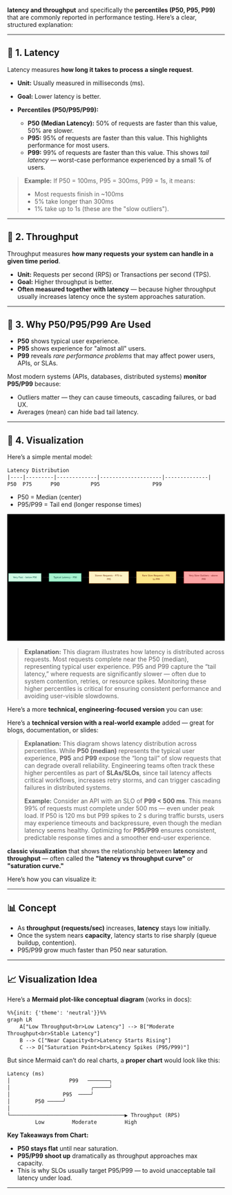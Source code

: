 **latency and throughput** and specifically the **percentiles (P50, P95, P99)** that are commonly reported in performance testing. Here’s a clear, structured explanation:

---

## 🔹 1. Latency

Latency measures **how long it takes to process a single request**.

* **Unit:** Usually measured in milliseconds (ms).
* **Goal:** Lower latency is better.
* **Percentiles (P50/P95/P99):**

  * **P50 (Median Latency):** 50% of requests are faster than this value, 50% are slower.
  * **P95:** 95% of requests are faster than this value. This highlights performance for most users.
  * **P99:** 99% of requests are faster than this value. This shows *tail latency* — worst-case performance experienced by a small % of users.

> **Example:**
> If P50 = 100ms, P95 = 300ms, P99 = 1s, it means:
>
> * Most requests finish in \~100ms
> * 5% take longer than 300ms
> * 1% take up to 1s (these are the "slow outliers").

---

## 🔹 2. Throughput

Throughput measures **how many requests your system can handle in a given time period**.

* **Unit:** Requests per second (RPS) or Transactions per second (TPS).
* **Goal:** Higher throughput is better.
* **Often measured together with latency** — because higher throughput usually increases latency once the system approaches saturation.

---

## 🔹 3. Why P50/P95/P99 Are Used

* **P50** shows typical user experience.
* **P95** shows experience for "almost all" users.
* **P99** reveals *rare performance problems* that may affect power users, APIs, or SLAs.

Most modern systems (APIs, databases, distributed systems) **monitor P95/P99** because:

* Outliers matter — they can cause timeouts, cascading failures, or bad UX.
* Averages (mean) can hide bad tail latency.

---

## 🔹 4. Visualization

Here’s a simple mental model:

```
Latency Distribution
|----|---------|-------------|--------------------|--------------|
P50  P75      P90          P95                 P99
```

* P50 = Median (center)
* P95/P99 = Tail end (longer response times)

<div align="center">
  <img src="https://github.com/SomnathRangrej/security/blob/main/images/mermaid-diagram-latency-and-throuput.png" />
</div>


> **Explanation:**
> This diagram illustrates how latency is distributed across requests. Most requests complete near the P50 (median), representing typical user experience. P95 and P99 capture the “tail latency,” where requests are significantly slower — often due to system contention, retries, or resource spikes. Monitoring these higher percentiles is critical for ensuring consistent performance and avoiding user-visible slowdowns.

Here’s a more **technical, engineering-focused version** you can use:

Here’s a **technical version with a real-world example** added — great for blogs, documentation, or slides:

> **Explanation:**
> This diagram shows latency distribution across percentiles. While **P50 (median)** represents the typical user experience, **P95** and **P99** expose the “long tail” of slow requests that can degrade overall reliability. Engineering teams often track these higher percentiles as part of **SLAs/SLOs**, since tail latency affects critical workflows, increases retry storms, and can trigger cascading failures in distributed systems.
>
> **Example:**
> Consider an API with an SLO of **P99 < 500 ms**. This means 99% of requests must complete under 500 ms — even under peak load. If P50 is 120 ms but P99 spikes to 2 s during traffic bursts, users may experience timeouts and backpressure, even though the median latency seems healthy. Optimizing for **P95/P99** ensures consistent, predictable response times and a smoother end-user experience.


**classic visualization** that shows the relationship between **latency** and **throughput** — often called the **"latency vs throughput curve"** or **"saturation curve."**

Here’s how you can visualize it:

---

## 📊 Concept

* As **throughput (requests/sec)** increases, **latency** stays low initially.
* Once the system nears **capacity**, latency starts to rise sharply (queue buildup, contention).
* P95/P99 grow much faster than P50 near saturation.

---

## 📈 Visualization Idea

Here’s a **Mermaid plot-like conceptual diagram** (works in docs):

```mermaid
%%{init: {'theme': 'neutral'}}%%
graph LR
    A["Low Throughput<br>Low Latency"] --> B["Moderate Throughput<br>Stable Latency"]
    B --> C["Near Capacity<br>Latency Starts Rising"]
    C --> D["Saturation Point<br>Latency Spikes (P95/P99)"]
```

But since Mermaid can’t do real charts, a **proper chart** would look like this:

```
Latency (ms)
│                   P99   ───────╮
│                          ╭─────╯
│                 P95  ────╯
│        P50 ─────╯
│
└─────────────────────────────────────▶ Throughput (RPS)
         Low         Moderate         High
```

**Key Takeaways from Chart:**

* **P50 stays flat** until near saturation.
* **P95/P99 shoot up** dramatically as throughput approaches max capacity.
* This is why SLOs usually target P95/P99 — to avoid unacceptable tail latency under load.

---
